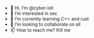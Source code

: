 - 👋 Hi, I’m @cyber-loli
- 👀 I’m interested in sex
- 🌱 I’m currently learning C++ and rust
- 💞️ I’m looking to collaborate on all
- 📫 How to reach me? Kill me

<!---
cyber-loli/cyber-loli is a ✨ special ✨ repository because its `README.md` (this file) appears on your GitHub profile.
You can click the Preview link to take a look at your changes.
--->
